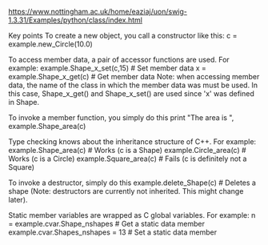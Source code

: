https://www.nottingham.ac.uk/home/eaziaj/uon/swig-1.3.31/Examples/python/class/index.html

Key points
To create a new object, you call a constructor like this:
c = example.new_Circle(10.0)

To access member data, a pair of accessor functions are used. For example:
example.Shape_x_set(c,15)    # Set member data
x = example.Shape_x_get(c)    # Get member data
Note: when accessing member data, the name of the class in which the member data was must be used. In this case, Shape_x_get() and Shape_x_set() are used since 'x' was defined in Shape.

To invoke a member function, you simply do this
print "The area is ", example.Shape_area(c)

Type checking knows about the inheritance structure of C++. For example:
example.Shape_area(c)       # Works (c is a Shape)
example.Circle_area(c)      # Works (c is a Circle)
example.Square_area(c)      # Fails (c is definitely not a Square)

To invoke a destructor, simply do this
example.delete_Shape(c)     # Deletes a shape
(Note: destructors are currently not inherited. This might change later).

Static member variables are wrapped as C global variables. For example:
n = example.cvar.Shape_nshapes     # Get a static data member
example.cvar.Shapes_nshapes = 13   # Set a static data member
